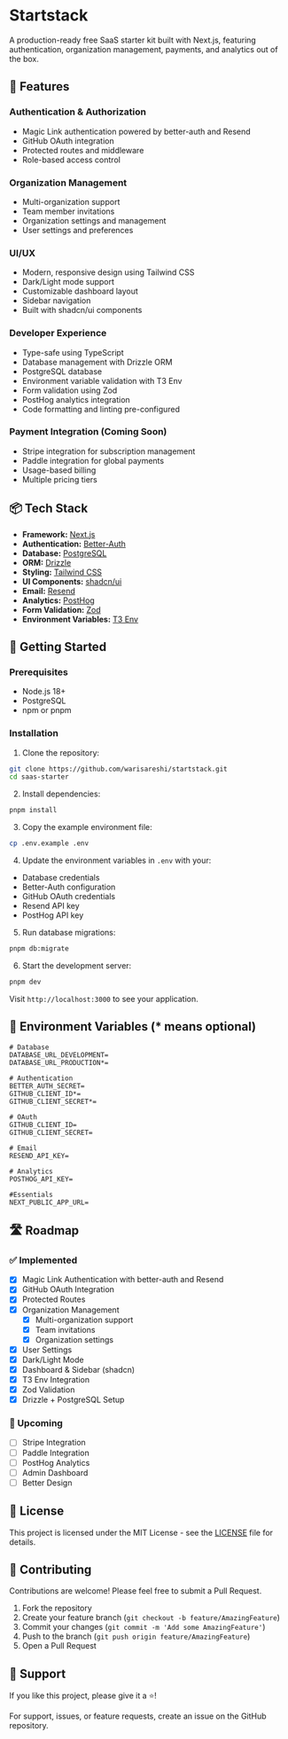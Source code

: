 # Startstack

A production-ready free SaaS starter kit built with Next.js, featuring authentication, organization management, payments, and analytics out of the box.

## 🚀 Features

### Authentication & Authorization
- Magic Link authentication powered by better-auth and Resend
- GitHub OAuth integration
- Protected routes and middleware
- Role-based access control

### Organization Management
- Multi-organization support
- Team member invitations
- Organization settings and management
- User settings and preferences

### UI/UX
- Modern, responsive design using Tailwind CSS
- Dark/Light mode support
- Customizable dashboard layout
- Sidebar navigation
- Built with shadcn/ui components

### Developer Experience
- Type-safe using TypeScript
- Database management with Drizzle ORM
- PostgreSQL database
- Environment variable validation with T3 Env
- Form validation using Zod
- PostHog analytics integration
- Code formatting and linting pre-configured

### Payment Integration (Coming Soon)
- Stripe integration for subscription management
- Paddle integration for global payments
- Usage-based billing
- Multiple pricing tiers

## 📦 Tech Stack

- **Framework:** [Next.js](https://nextjs.org)
- **Authentication:** [Better-Auth](https://github.com/better-auth)
- **Database:** [PostgreSQL](https://www.postgresql.org)
- **ORM:** [Drizzle](https://orm.drizzle.team)
- **Styling:** [Tailwind CSS](https://tailwindcss.com)
- **UI Components:** [shadcn/ui](https://ui.shadcn.com)
- **Email:** [Resend](https://resend.com)
- **Analytics:** [PostHog](https://posthog.com)
- **Form Validation:** [Zod](https://zod.dev)
- **Environment Variables:** [T3 Env](https://env.t3.gg)

## 🚗 Getting Started

### Prerequisites

- Node.js 18+ 
- PostgreSQL
- npm or pnpm

### Installation

1. Clone the repository:
```bash
git clone https://github.com/warisareshi/startstack.git
cd saas-starter
```

2. Install dependencies:
```bash
pnpm install
```

3. Copy the example environment file:
```bash
cp .env.example .env
```

4. Update the environment variables in `.env` with your:
- Database credentials
- Better-Auth configuration
- GitHub OAuth credentials
- Resend API key
- PostHog API key

5. Run database migrations:
```bash
pnpm db:migrate
```

6. Start the development server:
```bash
pnpm dev
```

Visit `http://localhost:3000` to see your application.

## 📝 Environment Variables (* means optional)

```env
# Database
DATABASE_URL_DEVELOPMENT=
DATABASE_URL_PRODUCTION*=

# Authentication
BETTER_AUTH_SECRET=
GITHUB_CLIENT_ID*=
GITHUB_CLIENT_SECRET*=

# OAuth
GITHUB_CLIENT_ID=
GITHUB_CLIENT_SECRET=

# Email
RESEND_API_KEY=

# Analytics
POSTHOG_API_KEY=

#Essentials
NEXT_PUBLIC_APP_URL=
```

## 🛣️ Roadmap

### ✅ Implemented
- [x] Magic Link Authentication with better-auth and Resend
- [x] GitHub OAuth Integration
- [x] Protected Routes
- [x] Organization Management
  - [x] Multi-organization support
  - [x] Team invitations
  - [x] Organization settings
- [x] User Settings
- [x] Dark/Light Mode
- [x] Dashboard & Sidebar (shadcn)
- [x] T3 Env Integration
- [x] Zod Validation
- [x] Drizzle + PostgreSQL Setup

### 🚧 Upcoming
- [ ] Stripe Integration
- [ ] Paddle Integration
- [ ] PostHog Analytics
- [ ] Admin Dashboard
- [ ] Better Design

## 📜 License

This project is licensed under the MIT License - see the [LICENSE](LICENSE) file for details.

## 🤝 Contributing

Contributions are welcome! Please feel free to submit a Pull Request.

1. Fork the repository
2. Create your feature branch (`git checkout -b feature/AmazingFeature`)
3. Commit your changes (`git commit -m 'Add some AmazingFeature'`)
4. Push to the branch (`git push origin feature/AmazingFeature`)
5. Open a Pull Request

## 💫 Support

If you like this project, please give it a ⭐️!

For support, issues, or feature requests, create an issue on the GitHub repository.